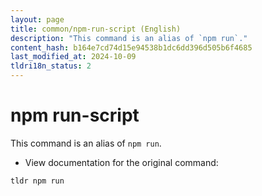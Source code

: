 ```yaml
---
layout: page
title: common/npm-run-script (English)
description: "This command is an alias of `npm run`."
content_hash: b164e7cd74d15e94538b1dc6dd396d505b6f4685
last_modified_at: 2024-10-09
tldri18n_status: 2
---
```

# npm run-script

This command is an alias of `npm run`.

- View documentation for the original command:

`tldr npm run`

